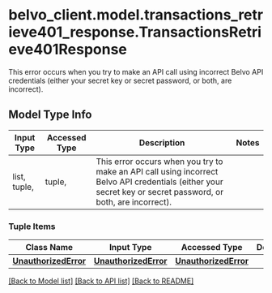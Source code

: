 # belvo_client.model.transactions_retrieve401_response.TransactionsRetrieve401Response

This error occurs when you try to make an API call using incorrect Belvo API credentials (either your secret key or secret password, or both, are incorrect).

## Model Type Info
Input Type | Accessed Type | Description | Notes
------------ | ------------- | ------------- | -------------
list, tuple,  | tuple,  | This error occurs when you try to make an API call using incorrect Belvo API credentials (either your secret key or secret password, or both, are incorrect). | 

### Tuple Items
Class Name | Input Type | Accessed Type | Description | Notes
------------- | ------------- | ------------- | ------------- | -------------
[**UnauthorizedError**](UnauthorizedError.md) | [**UnauthorizedError**](UnauthorizedError.md) | [**UnauthorizedError**](UnauthorizedError.md) |  | 

[[Back to Model list]](../../README.md#documentation-for-models) [[Back to API list]](../../README.md#documentation-for-api-endpoints) [[Back to README]](../../README.md)

